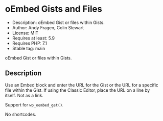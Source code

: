 # oEmbed Gists and Files

* Description:       oEmbed Gist or files within Gists.
* Author:            Andy Fragen, Colin Stewart
* License:           MIT
* Requires at least: 5.9
* Requires PHP:      7.1
* Stable tag:        main

oEmbed Gist or files within Gists.

## Description
Use an Embed block and enter the URL for the Gist or the URL for a specific file within the Gist. If using the Classic Editor, place the URL on a line by itself. Not as a link.

Support for `wp_oembed_get()`.

No shortcodes.
